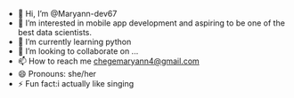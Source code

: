 - 👋 Hi, I’m @Maryann-dev67
- 👀 I’m interested in mobile app development and aspiring to be one of the best data scientists.
- 🌱 I’m currently learning python
- 💞️ I’m looking to collaborate on ...
- 📫 How to reach me chegemaryann4@gmail.com
- 😄 Pronouns: she/her
- ⚡ Fun fact:i actually like singing

<!---
Maryann-dev67/Maryann-dev67 is a ✨ special ✨ repository because its `README.md` (this file) appears on your GitHub profile.
You can click the Preview link to take a look at your changes.
--->
